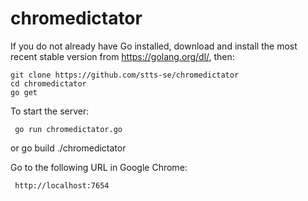# chromedictator


 If you do not already have Go installed, download and install the most recent stable version from https://golang.org/dl/, then:


    git clone https://github.com/stts-se/chromedictator
    cd chromedictator
    go get

To start the server:

     go run chromedictator.go

or
     go build
     ./chromedictator


Go to the following URL in Google Chrome: 

     http://localhost:7654

